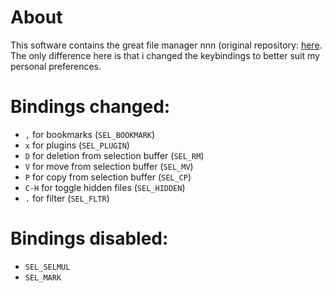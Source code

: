 # About
This software contains the great file manager nnn (original repository: [here](https://github.com/jarun/nnn). The only difference here is that i changed the keybindings to better suit my personal preferences. 

# Bindings changed:
- `,` for bookmarks (`SEL_BOOKMARK`)
- `x` for plugins (`SEL_PLUGIN`)
- `D` for deletion from selection buffer (`SEL_RM`)
- `V` for move from selection buffer (`SEL_MV`)
- `P` for copy from selection buffer (`SEL_CP`)
- `C-H` for toggle hidden files (`SEL_HIDDEN`)
- `.` for filter (`SEL_FLTR`)

# Bindings disabled:
- `SEL_SELMUL` 
- `SEL_MARK` 
